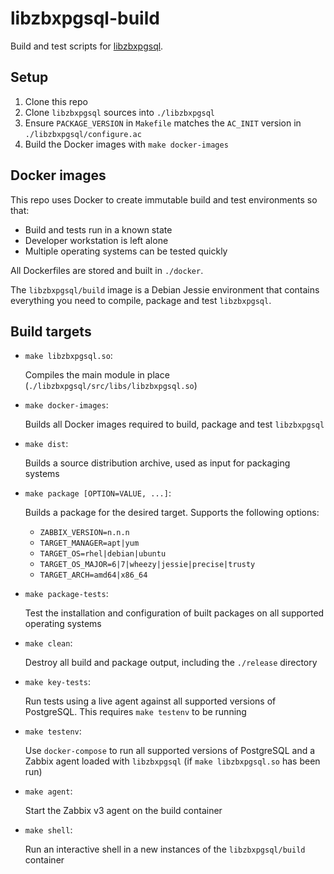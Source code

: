 # libzbxpgsql-build

Build and test scripts for [libzbxpgsql](https://github.com/cavaliercoder/libzbxpgsql).

## Setup

1. Clone this repo
2. Clone `libzbxpgsql` sources into `./libzbxpgsql`
3. Ensure `PACKAGE_VERSION` in `Makefile` matches the `AC_INIT` version in
   `./libzbxpgsql/configure.ac`
4. Build the Docker images with `make docker-images`

## Docker images

This repo uses Docker to create immutable build and test environments so that:

* Build and tests run in a known state
* Developer workstation is left alone
* Multiple operating systems can be tested quickly

All Dockerfiles are stored and built in `./docker`.

The `libzbxpgsql/build` image is a Debian Jessie environment that contains
everything you need to compile, package and test `libzbxpgsql`.

## Build targets

* `make libzbxpgsql.so`:

  Compiles the main module in place (`./libzbxpgsql/src/libs/libzbxpgsql.so`)
  
* `make docker-images`:
  
  Builds all Docker images required to build, package and test `libzbxpgsql`

* `make dist`:
  
  Builds a source distribution archive, used as input for packaging systems

* `make package [OPTION=VALUE, ...]`:
  
  Builds a package for the desired target. Supports the following options:

  * `ZABBIX_VERSION=n.n.n`
  * `TARGET_MANAGER=apt|yum`
  * `TARGET_OS=rhel|debian|ubuntu`
  * `TARGET_OS_MAJOR=6|7|wheezy|jessie|precise|trusty`
  * `TARGET_ARCH=amd64|x86_64`

* `make package-tests`:
  
  Test the installation and configuration of built packages on all supported
  operating systems

* `make clean`:
  
  Destroy all build and package output, including the `./release` directory

* `make key-tests`:

  Run tests using a live agent against all supported versions of PostgreSQL.
  This requires `make testenv` to be running

* `make testenv`:
  
  Use `docker-compose` to run all supported versions of PostgreSQL and a Zabbix
  agent loaded with `libzbxpgsql` (if `make libzbxpgsql.so` has been run)

* `make agent`:
  
  Start the Zabbix v3 agent on the build container

* `make shell`:
  
  Run an interactive shell in a new instances of the `libzbxpgsql/build`
  container
